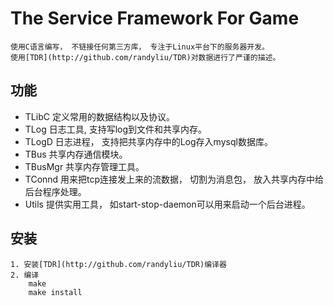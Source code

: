 The Service Framework For Game
==============================
	使用C语言编写， 不链接任何第三方库， 专注于Linux平台下的服务器开发。
	使用[TDR](http://github.com/randyliu/TDR)对数据进行了严谨的描述。
	

功能
----
- TLibC 定义常用的数据结构以及协议。
- TLog 日志工具, 支持写log到文件和共享内存。
- TLogD 日志进程， 支持把共享内存中的Log存入mysql数据库。
- TBus 共享内存通信模块。
- TBusMgr 共享内存管理工具。
- TConnd 用来把tcp连接发上来的流数据， 切割为消息包， 放入共享内存中给后台程序处理。
- Utils 提供实用工具， 如start-stop-daemon可以用来启动一个后台进程。
	
安装
----
	1. 安装[TDR](http://github.com/randyliu/TDR)编译器
	2. 编译
		make
		make install
